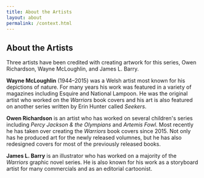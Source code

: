 ```yaml
---
title: About the Artists
layout: about
permalink: /context.html
---
```


## About the Artists

Three artists have been credited with creating artwork for this series, Owen Richardson, Wayne McLoughlin, and James L. Barry.

**Wayne McLoughlin** (1944–2015) was a Welsh artist most known for his depictions of nature. For many years his work was featured in a variety of magazines including Esquire and National Lampoon. He was the original artist who worked on the *Warriors* book covers and his art is also featured on another series written by Erin Hunter called *Seekers*.

**Owen Richardson** is an artist who has worked on several children's series including *Percy Jackson & the Olympians* and *Artemis Fowl*. Most recently he has taken over creating the *Warriors* book covers since 2015. Not only has he produced art for the newly released volumnes, but he has also redesigned covers for most of the previously released books.

**James L. Barry** is an illustrator who has worked on a majority of the *Warriors* graphic novel series. He is also known for his work as a storyboard artist for many commercials and as an editorial cartoonist.
